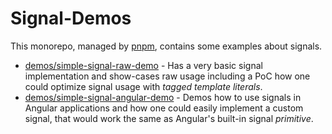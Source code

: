 # Signal-Demos
This monorepo, managed by [pnpm](https://pnpm.io/), contains some examples about signals.

* [demos/simple-signal-raw-demo](demos/simple-signal-raw-demo) - Has a very basic signal implementation and show-cases raw usage including a PoC how one could optimize signal usage with _tagged template literals_.
* [demos/simple-signal-angular-demo](demos/simple-signal-angular-demo) - Demos how to use signals in Angular applications and how one could easily implement a custom signal, that would work the same as Angular's built-in signal _primitive_.

